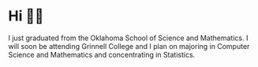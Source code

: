 # Hi 👋🏻

I just graduated from the Oklahoma School of Science and Mathematics. I will soon be attending Grinnell College and I plan on majoring in Computer Science and Mathematics and concentrating in Statistics.
